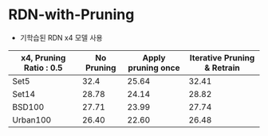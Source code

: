 # RDN-with-Pruning

  * 기학습된 RDN x4 모델 사용



|x4, Pruning Ratio : 0.5|No Pruning|Apply pruning once|Iterative Pruning & Retrain|
|-----------------------|----------|------------------|---------------------------|
|Set5|32.4|25.64|32.41|
|Set14|28.78|24.14|28.82|
|BSD100|27.71|23.99|27.74|
|Urban100|26.40|22.60|26.48|

